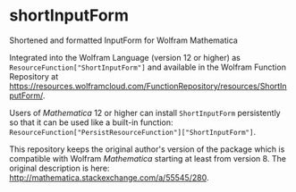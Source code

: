# shortInputForm
Shortened and formatted InputForm for Wolfram Mathematica

Integrated into the Wolfram Language (version 12 or higher) as `ResourceFunction["ShortInputForm"]` and available in the Wolfram Function Repository at https://resources.wolframcloud.com/FunctionRepository/resources/ShortInputForm/.

Users of *Mathematica* 12 or higher can install `ShortInputForm` persistently so that it can be used like a built-in function: 
`ResourceFunction["PersistResourceFunction"]["ShortInputForm"]`.

This repository keeps the original author's version of the package which is compatible with Wolfram *Mathematica* starting at least from version 8. The original description is here: http://mathematica.stackexchange.com/a/55545/280.
